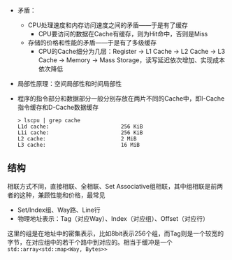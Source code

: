 + 矛盾：
	+ CPU处理速度和内存访问速度之间的矛盾——于是有了缓存
		+ CPU要访问的数据在Cache有缓存，则为Hit命中，否则是Miss
	+ 存储的价格和性能的矛盾——于是有了多级缓存
		+ CPU的Cache细分为几层：Register -> L1 Cache -> L2 Cache -> L3 Cache -> Memory -> Mass Storage，读写延迟依次增加、实现成本依次降低

+ 局部性原理：空间局部性和时间局部性

+ 程序的指令部分和数据部分一般分别存放在两片不同的Cache中，即I-Cache指令缓存和D-Cache数据缓存
	```
	> lscpu | grep cache 
	L1d cache:                       256 KiB
	L1i cache:                       256 KiB
	L2 cache:                        2 MiB
	L3 cache:                        16 MiB
	```

## 结构

相联方式不同，直接相联、全相联、Set Associative组相联，其中组相联是前两者的这种，兼顾性能和价格，最常见

+ Set/Index组、Way路、Line行
+ 物理地址表示：Tag（对应Way）、Index（对应组）、Offset（对应行）

这里的组是在地址中的密集表示，比如8bit表示256个组，而Tag则是一个较宽的字节，在对应组中的若干个路中到对应的。相当于缓冲是一个`std::array<std::map<Way, Bytes>>`
